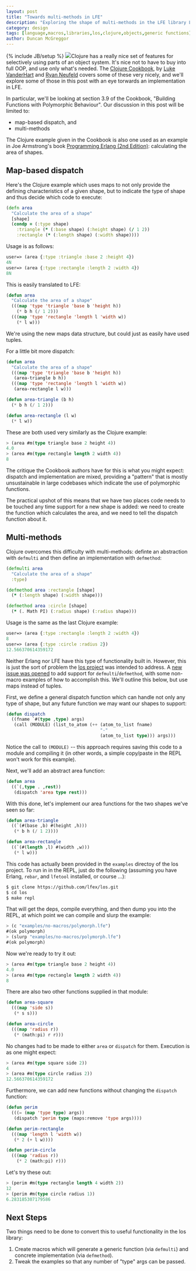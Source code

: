 ```yaml
---
layout: post
title: "Towards multi-methods in LFE"
description: "Exploring the shape of multi-methods in the LFE library LOS"
category: design
tags: [language,macros,libraries,los,clojure,objects,generic functions]
author: Duncan McGreggor
---
```

{% include JB/setup %}
<a href="{{ site.base_url }}/assets/images/posts/abstract-object.png"><img class="right thumb" src="{{ site.base_url }}/assets/images/posts/abstract-object.png" /></a>Clojure
has a really nice set of features for selectively using parts of an object
system. It's nice not to have to buy into full OOP, and use only what's needed.
The <a href="http://shop.oreilly.com/product/0636920029786.do">Clojure Cookbook</a>,
by <a href="https://twitter.com/levanderhart">Luke VanderHart</a> and
<a href="http://twitter.com/rkneufeld">Ryan Neufeld</a> covers some of these
very nicely, and we'll explore some of those in this post with an eye torwards
an implementation in LFE.

In particular, we'll be looking at section 3.9 of the Cookbook, "Building
Functions with Polymorphic Behaviour". Our discussion in this post will be
limited to:
 * map-based dispatch, and
 * multi-methods

The Clojure example given in the Cookbook is also one used as an example in Joe
Armstrong's book <a href="https://pragprog.com/book/jaerlang2/programming-erlang">Programming
Erlang (2nd Edition)</a>: calculating the area of shapes.

## Map-based dispatch

Here's the Clojure example which uses maps to not only provide the defining
characteristics of a given shape, but to indicate the type of shape and
thus decide which code to execute:

```clojure
(defn area
  "Calculate the area of a shape"
  [shape]
  (condp = (:type shape)
    :triangle (* (:base shape) (:height shape) (/ 1 2))
    :rectangle (* (:length shape) (:width shape))))
```

Usage is as follows:

```clojure
user=> (area {:type :triangle :base 2 :height 4})
4N
user=> (area {:type :rectangle :length 2 :width 4})
8N
```

This is easily translated to LFE:

```cl
(defun area
  "Calculate the area of a shape"
  (((map 'type 'triangle 'base b 'height h))
    (* b h (/ 1 2)))
  (((map 'type 'rectangle 'length l 'width w))
    (* l w)))
```

We're using the new maps data structure, but could just as easily have used
tuples.

For a little bit more dispatch:

```cl
(defun area
  "Calculate the area of a shape"
  (((map 'type 'triangle 'base b 'height h))
   (area-triangle b h))
  (((map 'type 'rectangle 'length l 'width w))
   (area-rectangle l w)))

(defun area-triangle (b h)
  (* b h (/ 1 2)))

(defun area-rectangle (l w)
  (* l w))
```

These are both used very similarly as the Clojure example:

```cl
> (area #m(type triangle base 2 height 4))
4.0
> (area #m(type rectangle length 2 width 4))
8
```

The critique the Cookbook authors have for this is what you might expect:
dispatch and implementation are mixed, providing a "pattern" that is
mostly unsustainable in large codebases which indicate the use of
polymorphic functions.

The practical upshot of this means that we have two places code needs to
be touched any time support for a new shape is added: we need to create
the function which calculates the area, and we need to tell the dispatch
function about it.


## Multi-methods

Clojure overcomes this difficulty with multi-methods: definte an abstraction
with ``defmulti`` and then define an implementation with ``defmethod``:

```clojure
(defmulti area
  "Calculate the area of a shape"
  :type)

(defmethod area :rectangle [shape]
  (* (:length shape) (:width shape)))

(defmethod area :circle [shape]
  (* (. Math PI) (:radius shape) (:radius shape)))
```

Usage is the same as the last Clojure example:

```clojure
user=> (area {:type :rectangle :length 2 :width 4})
8
user=> (area {:type :circle :radius 2})
12.566370614359172
```

Neither Erlang nor LFE have this type of functionality built in. However, this
is just the sort of problem the [los project](https://github.com/lfex/los) was
intended to address. A
[new issue was opened](https://github.com/lfex/los/issues/7) to add support for
``defmulti``/``defmethod``, with some non-macro examples of how to accomplish
this. We'll outline this below, but use maps instead of tuples.

First, we define a general dispatch function which can handle not only any type
of shape, but any future function we may want our shapes to support:

```cl
(defun dispatch
  ((fname `#(type ,type) args)
   (call (MODULE) (list_to_atom (++ (atom_to_list fname)
                                    "-"
                                    (atom_to_list type))) args)))

```

Notice the call to ``(MODULE)`` -- this approach requires saving this code to a
module and compiling it (in other words, a simple copy/paste in the REPL won't
work for this example).

Next, we'll add an abstract area function:

```cl
(defun area
  ((`(,type . ,rest))
   (dispatch 'area type rest)))
```

With this done, let's implement our area functions for the two shapes we've
seen so far:

```cl
(defun area-triangle
  ((`(#(base ,b) #(height ,h)))
   (* b h (/ 1 2))))

(defun area-rectangle
  ((`(#(length ,l) #(width ,w)))
   (* l w)))
```

This code has actually been provided in the ``examples`` directoy of the los
project. To run in in the REPL, just do the following (assuming you have
Erlang, ``rebar``, and ``lfetool`` installed, or course ...):

```bash
$ git clone https://github.com/lfex/los.git
$ cd los
$ make repl
```

That will get the deps, compile everything, and then dump you into the REPL,
at which point we can compile and slurp the example:

```cl
> (c "examples/no-macros/polymorph.lfe")
#(ok polymorph)
> (slurp "examples/no-macros/polymorph.lfe")
#(ok polymorph)
```

Now we're ready to try it out:

```cl
> (area #m(type triangle base 2 height 4))
4.0
> (area #m(type rectangle length 2 width 4))
8
```

There are also two other functions supplied in that module:

```cl
(defun area-square
  (((map 'side s))
   (* s s)))

(defun area-circle
  (((map 'radius r))
   (* (math:pi) r r)))
```

No changes had to be made to either ``area`` or ``dispatch`` for them.
Execution is as one might expect:

```cl
> (area #m(type square side 2))
4
> (area #m(type circle radius 2))
12.566370614359172
```

Furthermore, we can add new functions without changing the ``dispatch``
function:

```cl
(defun perim
  (((= (map 'type type) args))
   (dispatch 'perim type (maps:remove 'type args))))

(defun perim-rectangle
  (((map 'length l 'width w))
   (* 2 (+ l w))))

(defun perim-circle
  (((map 'radius r))
    (* 2 (math:pi) r)))
```

Let's try these out:

```cl
> (perim #m(type rectangle length 4 width 2))
12
> (perim #m(type circle radius 1))
6.283185307179586
```

## Next Steps

Two things need to be done to convert this to useful functionality in the los
library:

1. Create macros which will generate a generic function (via ``defmulti``) and
   concrete implementation (via ``defmethod``).
2. Tweak the examples so that any number of "type" args can be passed.


